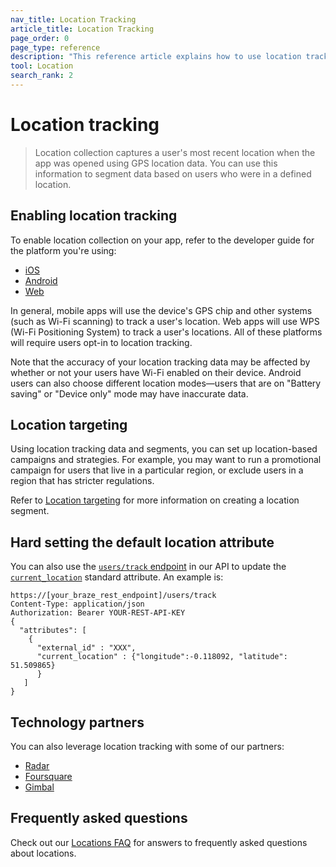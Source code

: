 ```yaml
---
nav_title: Location Tracking
article_title: Location Tracking
page_order: 0
page_type: reference
description: "This reference article explains how to use location tracking and location targeting in your apps and which partners support location tracking."
tool: Location
search_rank: 2
---
```


# Location tracking

> Location collection captures a user's most recent location when the app was opened using GPS location data. You can use this information to segment data based on users who were in a defined location. 

## Enabling location tracking

To enable location collection on your app, refer to the developer guide for the platform you're using:

- [iOS][2]
- [Android][3]
- [Web][4]

In general, mobile apps will use the device's GPS chip and other systems (such as Wi-Fi scanning) to track a user's location. Web apps will use WPS (Wi-Fi Positioning System) to track a user's locations. All of these platforms will require users opt-in to location tracking.

Note that the accuracy of your location tracking data may be affected by whether or not your users have Wi-Fi enabled on their device. Android users can also choose different location modes—users that are on "Battery saving" or "Device only" mode may have inaccurate data. 

## Location targeting

Using location tracking data and segments, you can set up location-based campaigns and strategies. For example, you may want to run a promotional campaign for users that live in a particular region, or exclude users in a region that has stricter regulations.

Refer to [Location targeting][1] for more information on creating a location segment.

## Hard setting the default location attribute

You can also use the [`users/track` endpoint][8] in our API to update the [`current_location`][9] standard attribute. An example is: 
```
https://[your_braze_rest_endpoint]/users/track
Content-Type: application/json
Authorization: Bearer YOUR-REST-API-KEY
{
  "attributes": [ 
 	{
 	  "external_id" : "XXX",
 	  "current_location" : {"longitude":-0.118092, "latitude": 51.509865}
      }
   ]
}
```

## Technology partners

You can also leverage location tracking with some of our partners: 

- [Radar][6]
- [Foursquare][7]
- [Gimbal][10]

## Frequently asked questions

Check out our [Locations FAQ][11] for answers to frequently asked questions about locations.

[1]: {{site.baseurl}}/user_guide/engagement_tools/segments/location_targeting/
[2]: {{site.baseurl}}/developer_guide/platform_integration_guides/swift/analytics/location_tracking/
[3]: {{site.baseurl}}/developer_guide/platform_integration_guides/android/analytics/location_tracking/
[4]: {{site.baseurl}}/developer_guide/platform_integration_guides/web/analytics/location_tracking/
[6]: {{site.baseurl}}/partners/data_augmentation/contextual_location/radar/
[7]: {{site.baseurl}}/partners/data_augmentation/contextual_location/foursquare/
[8]: {{site.baseurl}}/api/endpoints/user_data/post_user_track/
[9]: {{site.baseurl}}/api/objects_filters/user_attributes_object/
[10]: {{site.baseurl}}/partners/data_augmentation/contextual_location/gimbal/
[11]: {{site.baseurl}}/user_guide/engagement_tools/locations_and_geofences/faqs/#locations
